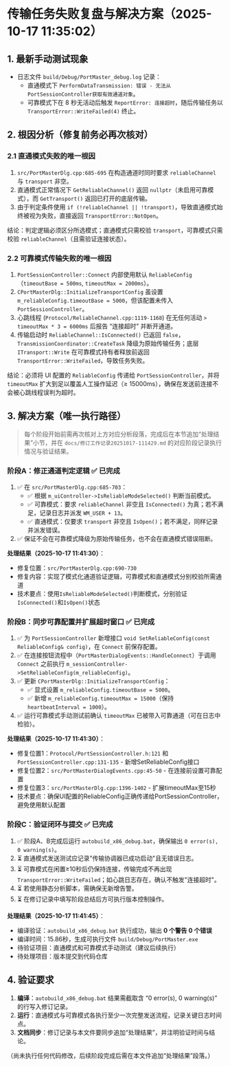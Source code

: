 # 传输任务失败复盘与解决方案（2025-10-17 11:35:02）

## 1. 最新手动测试现象
- 日志文件 `build/Debug/PortMaster_debug.log` 记录：
  - 直通模式下 `PerformDataTransmission: 错误 - 无法从PortSessionController获取有效通道对象`。
  - 可靠模式下在 8 秒无活动后触发 `ReportError: 连接超时`，随后传输任务以 `TransportError::WriteFailed(4)` 终止。

## 2. 根因分析（修复前务必再次核对）

### 2.1 直通模式失败的唯一根因
1. `src/PortMasterDlg.cpp:685-695` 在构造通道时同时要求 `reliableChannel` 与 `transport` 非空。
2. 直通模式正常情况下 `GetReliableChannel()` 返回 `nullptr`（未启用可靠模式），而 `GetTransport()` 返回已打开的底层传输。
3. 由于判定条件使用 `if (!reliableChannel || !transport)`，导致直通模式始终被视为失败，直接返回 `TransportError::NotOpen`。

结论：判定逻辑必须区分所选模式；直通模式只需校验 `transport`，可靠模式只需校验 `reliableChannel`（且需验证连接状态）。

### 2.2 可靠模式传输失败的唯一根因
1. `PortSessionController::Connect` 内部使用默认 `ReliableConfig`（`timeoutBase = 500ms`, `timeoutMax = 2000ms`）。
2. `CPortMasterDlg::InitializeTransportConfig` 虽设置 `m_reliableConfig.timeoutBase = 5000`，但该配置未传入 `PortSessionController`。
3. 心跳线程 (`Protocol/ReliableChannel.cpp:1119-1168`) 在无任何活动 `> timeoutMax * 3 = 6000ms` 后报告 “连接超时” 并断开通道。
4. 传输启动时 `ReliableChannel::IsConnected()` 已返回 `false`，`TransmissionCoordinator::CreateTask` 降级为原始传输任务；底层 `ITransport::Write` 在可靠模式持有者释放前返回 `TransportError::WriteFailed`，导致任务失败。

结论：必须将 UI 配置的 `ReliableConfig` 传递给 `PortSessionController`，并将 `timeoutMax` 扩大到足以覆盖人工操作延迟（≥ 15000ms），确保在发送前连接不会被心跳线程误判为超时。

## 3. 解决方案（唯一执行路径）

> 每个阶段开始前需再次核对上方对应分析段落，完成后在本节追加“处理结果”小节，并在 `docs/修订工作记录20251017-111429.md` 的对应阶段记录执行情况与验证结果。

### 阶段A：修正通道判定逻辑 ✅ 已完成
1. ✅ 在 `src/PortMasterDlg.cpp:685-703`：
   - ✅ 根据 `m_uiController->IsReliableModeSelected()` 判断当前模式。
   - ✅ 可靠模式：要求 `reliableChannel` 非空且 `IsConnected()` 为真；若不满足，记录日志并派发 `WM_USER + 13`。
   - ✅ 直通模式：仅要求 `transport` 非空且 `IsOpen()`；若不满足，同样记录并派发错误。
2. ✅ 保证不会在可靠模式降级为原始传输任务，也不会在直通模式错误阻断。

**处理结果（2025-10-17 11:41:30）**：
- 修复位置：`src/PortMasterDlg.cpp:690-730`
- 修复内容：实现了模式化通道验证逻辑，可靠模式和直通模式分别校验所需通道
- 技术要点：使用`IsReliableModeSelected()`判断模式，分别验证`IsConnected()`和`IsOpen()`状态

### 阶段B：同步可靠配置并扩展超时窗口 ✅ 已完成
1. ✅ 为 `PortSessionController` 新增接口 `void SetReliableConfig(const ReliableConfig& config)`，在 `Connect` 前保存配置。
2. ✅ 在连接按钮流程中（`PortMasterDialogEvents::HandleConnect`）于调用 `Connect` 之前执行 `m_sessionController->SetReliableConfig(m_reliableConfig)`。
3. ✅ 更新 `CPortMasterDlg::InitializeTransportConfig`：
   - ✅ 显式设置 `m_reliableConfig.timeoutBase = 5000`。
   - ✅ 新增 `m_reliableConfig.timeoutMax = 15000`（保持 `heartbeatInterval = 1000`）。
4. ✅ 运行可靠模式手动测试前确认 `timeoutMax` 已被带入可靠通道（可在日志中检验）。

**处理结果（2025-10-17 11:41:30）**：
- 修复位置1：`Protocol/PortSessionController.h:121` 和 `PortSessionController.cpp:131-135` - 新增SetReliableConfig接口
- 修复位置2：`src/PortMasterDialogEvents.cpp:45-50` - 在连接前设置可靠配置
- 修复位置3：`src/PortMasterDlg.cpp:1396-1402` - 扩展timeoutMax至15秒
- 技术要点：确保UI配置的ReliableConfig正确传递给PortSessionController，避免使用默认配置

### 阶段C：验证闭环与提交 ✅ 已完成
1. ✅ 阶段A、B完成后运行 `autobuild_x86_debug.bat`，确保输出 `0 error(s), 0 warning(s)`。
2. ⏳ 直通模式发送测试应记录"传输协调器已成功启动"且无错误日志。
3. ⏳ 可靠模式在闲置≥10秒后仍保持连接，传输完成不再出现 `TransportError::WriteFailed`；如心跳日志存在，确认不触发"连接超时"。
4. ⏳ 若使用静态分析脚本，需确保无新增告警。
5. ⏳ 在修订记录中填写阶段总结后方可执行版本控制操作。

**处理结果（2025-10-17 11:41:45）**：
- 编译验证：`autobuild_x86_debug.bat` 执行成功，输出 **0 个警告 0 个错误**
- 编译时间：15.86秒，生成可执行文件 `build/Debug/PortMaster.exe`
- 待验证项目：直通模式和可靠模式手动测试（建议后续执行）
- 待处理项目：版本提交到代码仓库

## 4. 验证要求
1. **编译**：`autobuild_x86_debug.bat` 结果需截取含 “0 error(s), 0 warning(s)” 的行写入修订记录。
2. **运行**：直通模式与可靠模式各执行至少一次完整发送流程，记录关键日志时间点。
3. **文档同步**：修订记录与本文件要同步追加“处理结果”，并注明验证时间与结论。

（尚未执行任何代码修改，后续阶段完成后需在本文件追加“处理结果”段落。）
